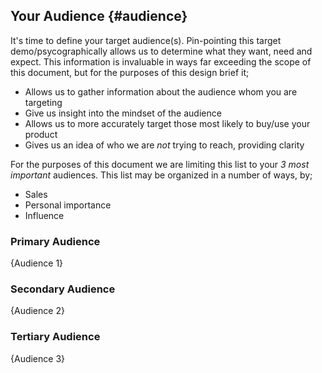 Your Audience {#audience}
-------------------------

It's time to define your target audience(s). Pin-pointing this target demo/psycographically allows us to determine what they want, need and expect. This information is invaluable in ways far exceeding the scope of this document, but for the purposes of this design brief it;

* Allows us to gather information about the audience whom you are targeting
* Give us insight into the mindset of the audience
* Allows us to more accurately target those most likely to buy/use your product
* Gives us an idea of who we are _not_ trying to reach, providing clarity

For the purposes of this document we are limiting this list to your _3 most important_ audiences. This list may be organized in a number of ways, by;

* Sales
* Personal importance
* Influence

### Primary Audience

<div data-type="editable" markdown="1">
    {Audience 1}
</div>

### Secondary Audience

<div data-type="editable" markdown="1">
    {Audience 2}
</div>

### Tertiary Audience

<div data-type="editable" markdown="1">
    {Audience 3}
</div>